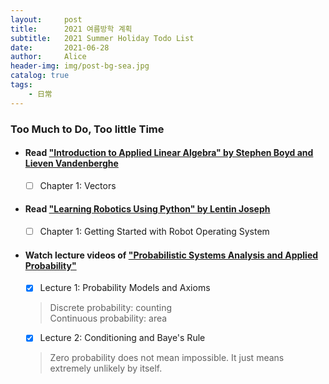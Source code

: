 ```yaml
---
layout:     post
title:      2021 여름방학 계획
subtitle:   2021 Summer Holiday Todo List
date:       2021-06-28
author:     Alice
header-img: img/post-bg-sea.jpg
catalog: true
tags:
    - 日常
---
```


### Too Much to Do, Too little Time

- #### Read ["Introduction to Applied Linear Algebra" by Stephen Boyd and Lieven Vandenberghe](http://vmls-book.stanford.edu)
	
	- [ ] Chapter 1: Vectors 
	
	  

- #### Read ["Learning Robotics Using Python" by Lentin Joseph](https://learning.oreilly.com/library/view/learning-robotics-using/9781788623315/)
	
	- [ ] Chapter 1: Getting Started with Robot Operating System
	
	  
	
- #### Watch lecture videos of ["Probabilistic Systems Analysis and Applied Probability"](https://www.youtube.com/playlist?list=PLUl4u3cNGP60A3XMwZ5sep719_nh95qOe)

	- [x] Lecture 1:  Probability Models and Axioms  
	>Discrete probability: counting  
	>Continuous probability: area
	      
	- [x] Lecture 2:  Conditioning and Baye's Rule  
	>Zero probability does not mean impossible. It just means extremely unlikely by itself.


